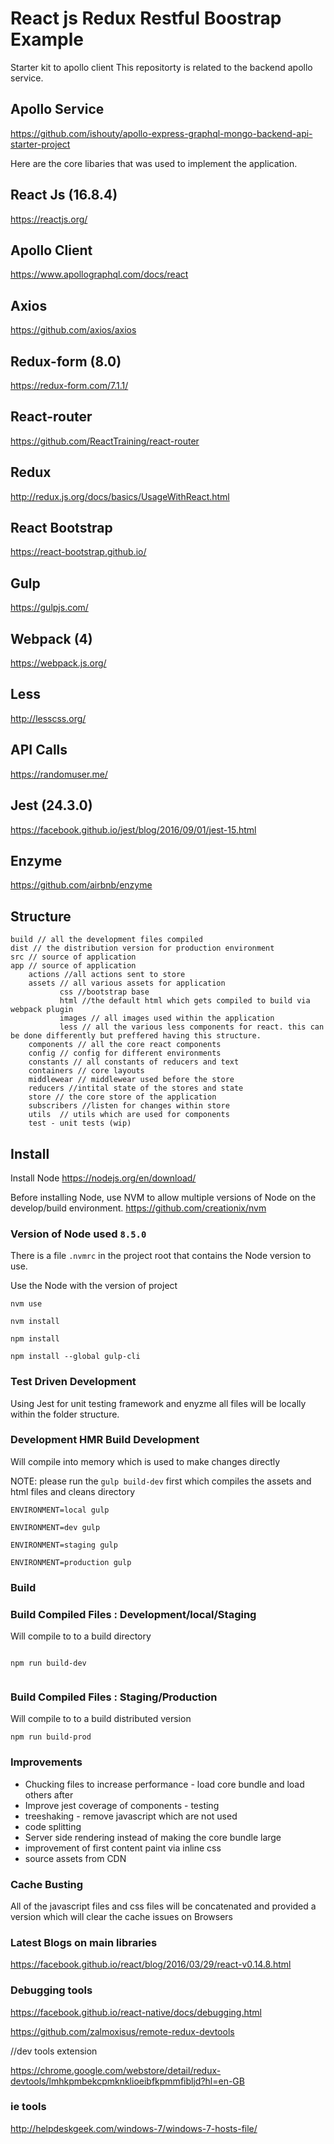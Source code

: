 # React js Redux Restful Boostrap Example

Starter kit to apollo client
This repositorty is related to the backend apollo service.

## Apollo Service

https://github.com/ishouty/apollo-express-graphql-mongo-backend-api-starter-project

Here are the core libaries that was used to implement the application.

## React Js (16.8.4)

https://reactjs.org/

## Apollo Client

https://www.apollographql.com/docs/react

## Axios

https://github.com/axios/axios

## Redux-form (8.0)

https://redux-form.com/7.1.1/

## React-router

https://github.com/ReactTraining/react-router

## Redux

http://redux.js.org/docs/basics/UsageWithReact.html

## React Bootstrap

https://react-bootstrap.github.io/

## Gulp

https://gulpjs.com/

## Webpack (4)

https://webpack.js.org/

## Less

http://lesscss.org/

## API Calls

https://randomuser.me/

## Jest (24.3.0)

https://facebook.github.io/jest/blog/2016/09/01/jest-15.html

## Enzyme

https://github.com/airbnb/enzyme

## Structure

```
build // all the development files compiled
dist // the distribution version for production environment
src // source of application
app // source of application
    actions //all actions sent to store
    assets // all various assets for application
           css //bootstrap base
           html //the default html which gets compiled to build via webpack plugin
           images // all images used within the application
           less // all the various less components for react. this can be done differently but preffered having this structure.
    components // all the core react components
    config // config for different environments
    constants // all constants of reducers and text
    containers // core layouts
    middlewear // middlewear used before the store
    reducers //intital state of the stores and state
    store // the core store of the application
    subscribers //listen for changes within store
    utils  // utils which are used for components
    test - unit tests (wip)
```

## Install

Install Node
https://nodejs.org/en/download/
  
Before installing Node, use NVM to allow multiple versions of Node on the develop/build environment.
https://github.com/creationix/nvm

### Version of Node used `8.5.0`

There is a file `.nvmrc` in the project root that contains the Node version to use.

Use the Node with the version of project

```
nvm use

nvm install

npm install

npm install --global gulp-cli
```

### Test Driven Development

Using Jest for unit testing framework and enyzme all files will be locally within the folder structure.

### Development HMR Build Development

Will compile into memory which is used to make changes directly

NOTE: please run the `gulp build-dev` first which compiles the assets and html files and cleans directory

```
ENVIRONMENT=local gulp

ENVIRONMENT=dev gulp

ENVIRONMENT=staging gulp

ENVIRONMENT=production gulp
```

### Build

### Build Compiled Files : Development/local/Staging

Will compile to to a build directory

```

npm run build-dev


```

### Build Compiled Files : Staging/Production

Will compile to to a build distributed version

```
npm run build-prod

```

### Improvements

- Chucking files to increase performance - load core bundle and load others after
- Improve jest coverage of components - testing
- treeshaking - remove javascript which are not used
- code splitting
- Server side rendering instead of making the core bundle large
- improvement of first content paint via inline css
- source assets from CDN

### Cache Busting

All of the javascript files and css files will be concatenated and provided a version which will clear the cache issues
on Browsers

### Latest Blogs on main libraries

https://facebook.github.io/react/blog/2016/03/29/react-v0.14.8.html

### Debugging tools

https://facebook.github.io/react-native/docs/debugging.html

https://github.com/zalmoxisus/remote-redux-devtools

//dev tools extension

https://chrome.google.com/webstore/detail/redux-devtools/lmhkpmbekcpmknklioeibfkpmmfibljd?hl=en-GB

### ie tools

http://helpdeskgeek.com/windows-7/windows-7-hosts-file/
